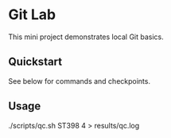 # Git Lab
This mini project demonstrates local Git basics.

## Quickstart
See below for commands and checkpoints.

## Usage
./scripts/qc.sh ST398 4 > results/qc.log
